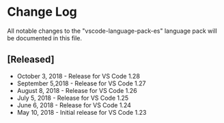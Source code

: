 # Change Log
All notable changes to the "vscode-language-pack-es" language pack will be documented in this file.

## [Released]
* October 3, 2018 - Release for VS Code 1.28
* September 5,2018 - Release for VS Code 1.27
* August 8, 2018 - Release for VS Code 1.26
* July 5, 2018 - Release for VS Code 1.25
* June 6, 2018 - Release for VS Code 1.24
* May 10, 2018  - Initial release for VS Code 1.23
